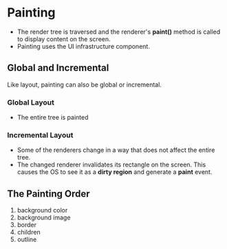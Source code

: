 # Painting
- The render tree is traversed and the renderer's **paint()** method is called to display content on the screen. 
- Painting uses the UI infrastructure component.


## Global and Incremental
Like layout, painting can also be global or incremental.

### Global Layout
- The entire tree is painted

### Incremental Layout
- Some of the renderers change in a way that does not affect the entire tree.
- The changed renderer invalidates its rectangle on the screen. This causes the OS to see it as a **dirty region** and generate a **paint** event.


## The Painting Order
1. background color
2. background image
3. border
4. children
5. outline
